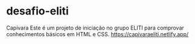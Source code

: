 # desafio-eliti
Capivara
Este é um projeto de iniciação no grupo ELITI para comprovar conhecimentos básicos em HTML e CSS.
https://capivaraeliti.netlify.app/
